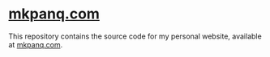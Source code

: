 # [mkpanq.com](https://mkpanq.com)

This repository contains the source code for my personal website, available at [mkpanq.com](https://mkpanq.com).
